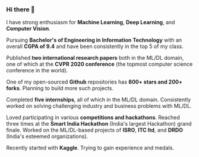 ### Hi there 👋

I have strong enthusiasm for **Machine Learning**, **Deep Learning**, and **Computer Vision**. 

Pursuing **Bachelor's of Engineering in Information Technology** with an overall **CGPA of 9.4** and have been consistently in the top 5 of my class.

Published **two international research papers** both in the ML/DL domain, one of which at the **CVPR 2020 conference** (the topmost computer science conference in the world).

One of my open-sourced **Github** repositories has **800+ stars and 200+ forks**. Planning to build more such projects.

Completed **five internships**, all of which in the ML/DL domain. Consistently worked on solving challenging industry and business problems with ML/DL.

Loved participating in various **competitions and hackathons**. Reached three times at the **Smart India Hackathon** (India's largest Hackathon) grand finale. Worked on the ML/DL-based projects of **ISRO**, **ITC ltd**, and **DRDO** (India's esteemed organizations). 

Recently started with **Kaggle**. Trying to gain experience and medals.
